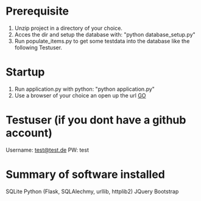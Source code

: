 # Prerequisite
1. Unzip project in a directory of your choice. 
2. Acces the dir and setup the database with: "python database_setup.py"
3. Run populate_items.py to get some testdata into the database like the following Testuser.

# Startup
1. Run application.py with python: "python application.py"
2. Use a browser of your choice an open up the url [GO](http://localhost:5000)

# Testuser (if you dont have a github account)
Username: test@test.de
PW: test

# Summary of software installed
SQLite
Python (Flask, SQLAlechmy, urllib, httplib2)
JQuery
Bootstrap